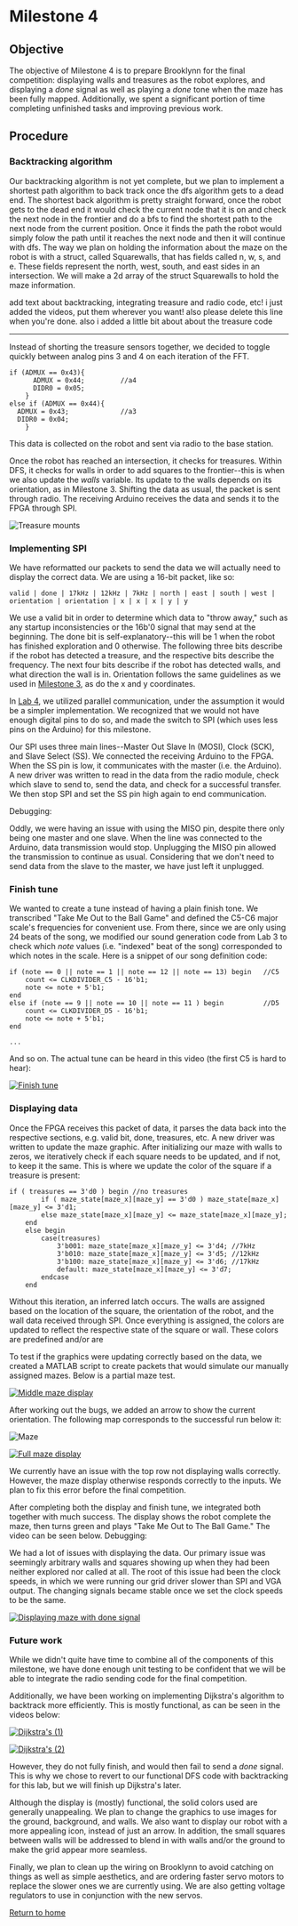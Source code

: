 # Milestone 4

## Objective
The objective of Milestone 4 is to prepare Brooklynn for the final competition: displaying walls and treasures as the robot explores, and displaying a *done* signal as well as playing a *done* tone when the maze has been fully mapped. Additionally, we spent a significant portion of time completing unfinished tasks and improving previous work.

## Procedure

### Backtracking algorithm

Our backtracking algorithm is not yet complete, but we plan to implement a shortest path algorithm to back track once the dfs algorithm gets to a dead end. The shortest back algorithm is pretty straight forward, once the robot gets to the dead end it would check the current node that it is on and check the next node in the frontier and do a bfs to find the shortest path to the next node from the current position. Once it finds the path the robot would simply folow the path until it reaches the next node and then it will continue with dfs. 
The way we plan on holding the information about the maze on the robot is with a struct, called Squarewalls, that has fields called n, w, s, and e. These fields represent the north, west, south, and east sides in an intersection. We will make a 2d array of the struct Squarewalls to hold the maze information.

add text about backtracking, integrating treasure and radio code, etc! i just added the videos, put them wherever you want! also please delete this line when you're done. also i added a little bit about about the treasure code 

---

Instead of shorting the treasure sensors together, we decided to toggle quickly between analog pins 3 and 4 on each iteration of the FFT.

```
if (ADMUX == 0x43){
      ADMUX = 0x44;			//a4
      DIDR0 = 0x05;
    }
else if (ADMUX == 0x44){
  ADMUX = 0x43;       		//a3
  DIDR0 = 0x04;
    }
```

This data is collected on the robot and sent via radio to the base station.

Once the robot has reached an intersection, it checks for treasures. Within DFS, it checks for walls in order to add squares to the frontier--this is when we also update the _walls_ variable. Its update to the walls depends on its orientation, as in Milestone 3. Shifting the data as usual, the packet is sent through radio. The receiving Arduino receives the data and sends it to the FPGA through SPI.

![Treasure mounts](../images/milestone4/mounts.png)


### Implementing SPI
We have reformatted our packets to send the data we will actually need to display the correct data. We are using a 16-bit packet, like so:

```
valid | done | 17kHz | 12kHz | 7kHz | north | east | south | west | orientation | orientation | x | x | x | y | y
```

We use a valid bit in order to determine which data to "throw away," such as any startup inconsistencies or the 16b'0 signal that may send at the beginning. The done bit is self-explanatory--this will be 1 when the robot has finished exploration and 0 otherwise. The following three bits describe if the robot has detected a treasure, and the respective bits describe the frequency. The next four bits describe if the robot has detected walls, and what direction the wall is in. Orientation follows the same guidelines as we used in [Milestone 3](../milestones/Milestone3.md), as do the x and y coordinates. 

In [Lab 4](../labs/lab4.md), we utilized parallel communication, under the assumption it would be a simpler implementation. We recognized that we would not have enough digital pins to do so, and made the switch to SPI (which uses less pins on the Arduino) for this milestone. 

Our SPI uses three main lines--Master Out Slave In (MOSI), Clock (SCK), and Slave Select (SS). We connected the receiving Arduino to the FPGA. When the SS pin is low, it communicates with the master (i.e. the Arduino). A new driver was written to read in the data from the radio module, check which slave to send to, send the data, and check for a successful transfer. We then stop SPI and set the SS pin high again to end communication.

Debugging:

Oddly, we were having an issue with using the MISO pin, despite there only being one master and one slave. When the line was connected to the Arduino, data transmission would stop. Unplugging the MISO pin allowed the transmission to continue as usual. Considering that we don't need to send data from the slave to the master, we have just left it unplugged.

### Finish tune

We wanted to create a tune instead of having a plain finish tone. We transcribed "Take Me Out to the Ball Game" and defined the C5-C6 major scale's frequencies for convenient use. From there, since we are only using 24 beats of the song, we modified our sound generation code from Lab 3 to check which _note_ values (i.e. "indexed" beat of the song) corresponded to which notes in the scale. Here is a snippet of our song definition code:

```
if (note == 0 || note == 1 || note == 12 || note == 13) begin	//C5
	count <= CLKDIVIDER_C5 - 16'b1;
	note <= note + 5'b1;
end
else if (note == 9 || note == 10 || note == 11 ) begin			//D5
	count <= CLKDIVIDER_D5 - 16'b1;
	note <= note + 5'b1;
end

...
```

And so on. The actual tune can be heard in this video (the first C5 is hard to hear):

[![Finish tune](http://img.youtube.com/vi/YnziLtI_s6o/0.jpg)](https://www.youtube.com/watch?v=YnziLtI_s6o)



### Displaying data

Once the FPGA receives this packet of data, it parses the data back into the respective sections, e.g. valid bit, done, treasures, etc. A new driver was written to update the maze graphic. After initializing our maze with walls to zeros, we iteratively check if each square needs to be updated, and if not, to keep it the same. This is where we update the color of the square if a treasure is present:

```
if ( treasures == 3'd0 ) begin //no treasures
		if ( maze_state[maze_x][maze_y] == 3'd0 ) maze_state[maze_x][maze_y] <= 3'd1;
		else maze_state[maze_x][maze_y] <= maze_state[maze_x][maze_y];
	end
	else begin
		case(treasures)
			3'b001: maze_state[maze_x][maze_y] <= 3'd4; //7kHz
			3'b010: maze_state[maze_x][maze_y] <= 3'd5; //12kHz
			3'b100: maze_state[maze_x][maze_y] <= 3'd6; //17kHz
			default: maze_state[maze_x][maze_y] <= 3'd7;
		endcase
	end
```

Without this iteration, an inferred latch occurs. The walls are assigned based on the location of the square, the orientation of the robot, and the wall data received through SPI. Once everything is assigned, the colors are updated to reflect the respective state of the square or wall. These colors are predefined and/or are 

To test if the graphics were updating correctly based on the data, we created a MATLAB script to create packets that would simulate our manually assigned mazes. Below is a partial maze test.

[![Middle maze display](http://img.youtube.com/vi/0-J19PKXrj4/0.jpg)](https://www.youtube.com/watch?v=0-J19PKXrj4)

After working out the bugs, we added an arrow to show the current orientation. The following map corresponds to the successful run below it:

![Maze](../images/milestone4/maze.png)

[![Full maze display](http://img.youtube.com/vi/401oCFdBCfc/0.jpg)](https://www.youtube.com/watch?v=401oCFdBCfc)

We currently have an issue with the top row not displaying walls correctly. However, the maze display otherwise responds correctly to the inputs. We plan to fix this error before the final competition.

After completing both the display and finish tune, we integrated both together with much success. The display shows the robot complete the maze, then turns green and plays "Take Me Out to The Ball Game." The video can be seen below.
Debugging:

We had a lot of issues with displaying the data. Our primary issue was seemingly arbitrary walls and squares showing up when they had been neither explored nor called at all. The root of this issue had been the clock speeds, in which we were running our grid driver slower than SPI and VGA output. The changing signals became stable once we set the clock speeds to be the same.

[![Displaying maze with done signal](http://img.youtube.com/vi/6-xsw_91FSI/0.jpg)](https://www.youtube.com/watch?v=6-xsw_91FSI)



### Future work
While we didn't quite have time to combine all of the components of this milestone, we have done enough unit testing to be confident that we will be able to integrate the radio sending code for the final competition. 

Additionally, we have been working on implementing Dijkstra's algorithm to backtrack more efficiently. This is mostly functional, as can be seen in the videos below:

[![Dijkstra's (1)](http://img.youtube.com/vi/zIg74VQQIzY/0.jpg)](https://www.youtube.com/watch?v=zIg74VQQIzY)

[![Dijkstra's (2)](http://img.youtube.com/vi/j25lZeRPJQ8/0.jpg)](https://www.youtube.com/watch?v=j25lZeRPJQ8)

However, they do not fully finish, and would then fail to send a _done_ signal. This is why we chose to revert to our functional DFS code with backtracking for this lab, but we will finish up Dijkstra's later.

Although the display is (mostly) functional, the solid colors used are generally unappealing. We plan to change the graphics to use images for the ground, background, and walls. We also want to display our robot with a more appealing icon, instead of just an arrow. In addition, the small squares between walls will be addressed to blend in with walls and/or the ground to make the grid appear more seamless.

Finally, we plan to clean up the wiring on Brooklynn to avoid catching on things as well as simple aesthetics, and are ordering faster servo motors to replace the slower ones we are currently using. We are also getting voltage regulators to use in conjunction with the new servos.

[Return to home](https://sofyacalvin.github.io/ece3400-group3/)
